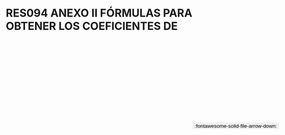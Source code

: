 
# RES094 ANEXO II FÓRMULAS PARA OBTENER LOS COEFICIENTES DE

<a href='../RES094 ANEXO II FÓRMULAS PARA OBTENER LOS COEFICIENTES DE.pdf' download>
<button class='md-button -primary' 
id='download-btn' style="position: fixed; top: 10%; right: 20px; 
        transform: translateY(-50%); z-index: 1000;  border: none; ">
:fontawesome-solid-file-arrow-down: 
</button>
</a>

<div 
    id='../RES094 ANEXO II FÓRMULAS PARA OBTENER LOS COEFICIENTES DE.pdf' 
    data-pdf-url='../RES094 ANEXO II FÓRMULAS PARA OBTENER LOS COEFICIENTES DE.pdf'
    style=' width: 100%; height: auto;overflow: auto;'>
</div>

